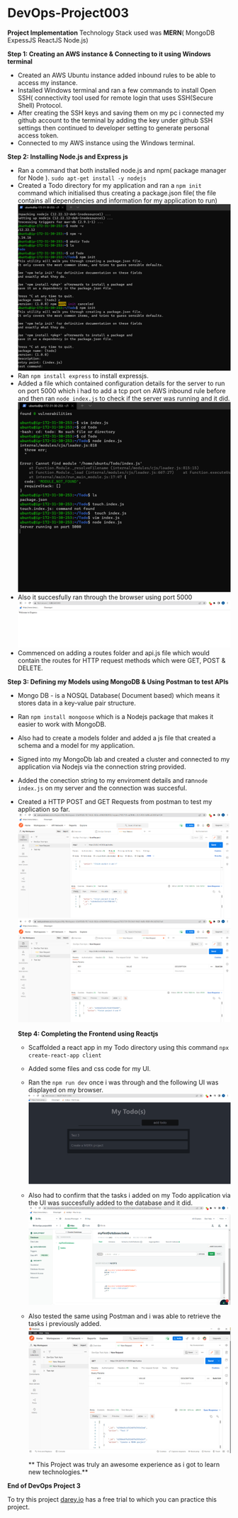 # DevOps-Project003

****Project Implementation****
Technology Stack used was **MERN**( MongoDB ExpessJS ReactJS Node.js)


**Step 1: Creating an AWS instance & Connecting to it using Windows terminal**
- Created an AWS Ubuntu instance added inbound rules to be able to access my instance.
- Installed Windows terminal and ran a few commands to install Open SSH( connectivity tool used for remote login that uses SSH(Secure Shell) Protocol.
- After creating the SSH keys and saving them on my pc i connected my github account to the terminal by adding the key under github SSH settings then continued to developer setting to generate personal access token.
- Connected to my AWS instance using the Windows terminal.

**Step 2: Installing Node.js and Express js**
- Ran a command that both installed node.js and npm( package manager for Node ). `sudo apt-get install -y nodejs`
- Created a Todo directory for my application and ran a `npm init` command which initialised thus creating a package.json file( the file contains all dependencies and information for my application to run)
 ![alt text](https://github.com/Ellawangari/DevOps-Project003/blob/main/Images/npm1.PNG)
- Ran `npm install express` to install expressjs.
- Added a file which contained configuration details for the server to run on port 5000 which i had to add a tcp port on AWS inbound rule before and then ran 
`node index.js` to check if the server was running and it did.
![alt text](https://github.com/Ellawangari/DevOps-Project003/blob/main/Images/npm3.PNG)
- Also it succesfully ran through the browser using port 5000
![alt text](https://github.com/Ellawangari/DevOps-Project003/blob/main/Images/npm4.PNG)
- Commenced on adding a routes folder and api.js file which would contain the routes for HTTP request methods which were GET, POST & DELETE.

**Step 3: Defining my Models using MongoDB & Using Postman to test APIs**
- Mongo DB - is a NOSQL Database( Document based) which means it stores data in a key-value pair structure.
- Ran `npm install mongoose` which is a Nodejs package that makes it easier to work with MongoDB.
- Also had to create a models folder and added a js file that created a schema and a model for my application.
- Signed into my MongoDb lab and created a cluster and connected to my application via Nodejs via the connection string provided.
- Added the conection string to my enviroment details and ran`node index.js`  on my server and the connection was succesful.
- Created a HTTP POST and GET Requests from postman to test my application so far. 
  ![alt text](https://github.com/Ellawangari/DevOps-Project003/blob/main/Images/npm8.PNG)
  ![alt text](https://github.com/Ellawangari/DevOps-Project003/blob/main/Images/npm9.PNG)
  
  
  **Step 4: Completing the Frontend using Reactjs**
  - Scaffolded a react app in my Todo directory using this command `npx create-react-app client`
  - Added some files and css code for my UI.
  - Ran the  `npm run dev` once i was through and the following UI was displayed on my browser.
     ![alt text](https://github.com/Ellawangari/DevOps-Project003/blob/main/Images/npm14.PNG)
  - Also had to confirm that the tasks i added on my Todo application via the UI was succesfully added to the database and it did.
    ![alt text](https://github.com/Ellawangari/DevOps-Project003/blob/main/Images/mongo.PNG)
  - Also tested the same using Postman and i was able to retrieve the tasks i previously added.
     ![alt text](https://github.com/Ellawangari/DevOps-Project003/blob/main/Images/npm15.PNG)
     
     
     ** This Project was truly an awesome experience as i got to learn new technologies.**
 

**End of DevOps Project 3**

To try this project  [darey.io](https://www.darey.io) has a free trial to which you can practice this project.
  
